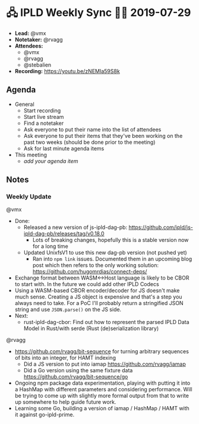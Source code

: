 # 🖧 IPLD Weekly Sync 🙌🏽 2019-07-29

- **Lead:** @vmx
- **Notetaker:** @rvagg
- **Attendees:**
  - @vmx
  - @rvagg
  - @stebalien
- **Recording:** https://youtu.be/zNEMIa59S8k


## Agenda

- General
  - Start recording
  - Start live stream
  - Find a notetaker
  - Ask everyone to put their name into the list of attendees
  - Ask everyone to put their items that they've been working on the past two weeks (should be done prior to the meeting)
  - Ask for last minute agenda items
- This meeting
  - _add your agenda item_


## Notes

<!-- After each call, the notetaker submits a PR to https://github.com/ipld/team-mgmt to store the notes on the meeting-notes folder -->


### Weekly Update

@vmx
 - Done:
   - Released a new version of js-ipld-dag-pb: https://github.com/ipld/js-ipld-dag-pb/releases/tag/v0.18.0
     - Lots of breaking changes, hopefully this is a stable version now for a long time
   - Updated UnixfsV1 to use this new dag-pb version (not pushed yet)
     - Ran into `npm link` issues. Documented them in an upcoming blog post which then refers to the only working solution: https://github.com/hugomrdias/connect-deps/
  - Exchange format between WASM<->Host language is likely to be CBOR to start with. In the future we could add other IPLD Codecs
  - Using a WASM-based CBOR encoder/decoder for JS doesn't make much sense. Creating a JS object is expensive and that's a step you always need to take. For a PoC I'll probably return a stringified JSON string and use `JSON.parse()` on the JS side.
 - Next:
   - rust-ipld-dag-cbor: Find out how to represent the parsed IPLD Data Model in Rust/with serde (Rust (de)serialization library)

@rvagg
 - https://github.com/rvagg/bit-sequence for turning arbitrary sequences of bits into an integer, for HAMT indexing
   - Did a JS version to put into iamap https://github.com/rvagg/iamap
   - Did a Go version using the same fixture data https://github.com/rvagg/bit-sequence/go
 - Ongoing npm package data experimentation, playing with putting it into a HashMap with different parameters and considering performance. Will be trying to come up with slightly more formal output from that to write up somewhere to help guide future work.
 - Learning some Go, building a version of iamap / HashMap / HAMT with it against go-ipld-prime.
